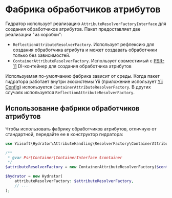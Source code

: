 # Фабрика обработчиков атрибутов

Гидратор использует реализацию `AttributeResolverFactoryInterface` для создания обработчиков атрибутов.
Пакет предоставляет две реализации "из коробки":

- `ReflectionAttributeResolverFactory`. Использует рефлексию для создания обработчика атрибута и может создавать обработчики только без зависимостей.
- `ContainerAttributeResolverFactory`. Использует совместимый с [PSR-11](https://www.php-fig.org/psr/psr-11/) DI-контейнер для создания обработчика атрибутов

Используемая по-умолчанию фабрика зависит от среды. Когда пакет гидратора работает внутри экосистемы Yii (приложение использует [Yii Config](https://github.com/yiisoft/config)) используется `ContainerAttributeResolverFactory`. В других случаях используется `ReflectionAttributeResolverFactory`.

## Использование фабрики обработчиков атрибутов

Чтобы использовать фабрику обработчиков атрибутов, отличную от стандартной, передайте ее в конструктор гидратора:

```php
use Yiisoft\Hydrator\AttributeHandling\ResolverFactory\ContainerAttributeResolverFactory;

/**
 * @var Psr\Container\ContainerInterface $container
 */ 
$attributeResolverFactory = new ContainerAttributeResolverFactory($container);

$hydrator = new Hydrator(
    attributeResolverFactory: $attributeResolverFactory,
    // ...
);
```
